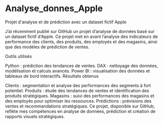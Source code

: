 # Analyse_donnes_Apple



Projet d'analyse et de prédiction avec un dataset fictif Apple

J’ai récemment publié sur GitHub un projet d’analyse de données basé sur un dataset fictif d'Apple. Ce projet met en avant l’analyse des indicateurs de performance des clients, des produits, des employés et des magasins, ainsi que des modèles de prédiction de ventes.

Outils utilisés

Python : prédiction des tendances de ventes.
DAX : nettoyage des données, modélisation et calculs avancés.
Power BI : visualisation des données et tableaux de bord interactifs.
Résultats obtenus

Clients : segmentation et analyse des performances des segments à fort potentiel.
Produits : étude des tendances de ventes et identification des produits stratégiques.
Magasins : suivi des performances des magasins et des employés pour optimiser les ressources.
Prédictions : prévisions des ventes et recommandations stratégiques.
Ce projet, disponible sur GitHub, reflète mes compétences en analyse de données, prédiction et création de rapports visuels stratégiques.
